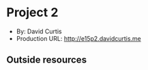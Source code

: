 
# Project 2
+ By: David Curtis
+ Production URL: <http://e15p2.davidcurtis.me>

## Outside resources




